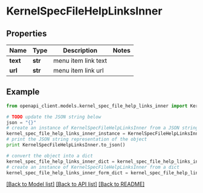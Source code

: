 # KernelSpecFileHelpLinksInner


## Properties

Name | Type | Description | Notes
------------ | ------------- | ------------- | -------------
**text** | **str** | menu item link text | 
**url** | **str** | menu item link url | 

## Example

```python
from openapi_client.models.kernel_spec_file_help_links_inner import KernelSpecFileHelpLinksInner

# TODO update the JSON string below
json = "{}"
# create an instance of KernelSpecFileHelpLinksInner from a JSON string
kernel_spec_file_help_links_inner_instance = KernelSpecFileHelpLinksInner.from_json(json)
# print the JSON string representation of the object
print KernelSpecFileHelpLinksInner.to_json()

# convert the object into a dict
kernel_spec_file_help_links_inner_dict = kernel_spec_file_help_links_inner_instance.to_dict()
# create an instance of KernelSpecFileHelpLinksInner from a dict
kernel_spec_file_help_links_inner_form_dict = kernel_spec_file_help_links_inner.from_dict(kernel_spec_file_help_links_inner_dict)
```
[[Back to Model list]](../README.md#documentation-for-models) [[Back to API list]](../README.md#documentation-for-api-endpoints) [[Back to README]](../README.md)



